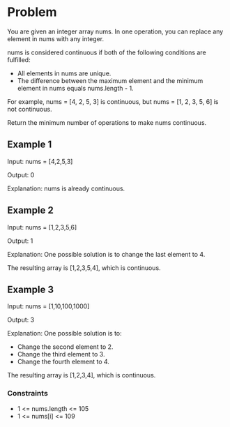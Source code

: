 # Problem

You are given an integer array nums. In one operation, you can replace any element in nums with any integer.

nums is considered continuous if both of the following conditions are fulfilled:

- All elements in nums are unique.
- The difference between the maximum element and the minimum element in nums equals nums.length - 1.

For example, nums = [4, 2, 5, 3] is continuous, but nums = [1, 2, 3, 5, 6] is not continuous.

Return the minimum number of operations to make nums continuous.

## Example 1

Input: nums = [4,2,5,3]

Output: 0

Explanation: nums is already continuous.

## Example 2

Input: nums = [1,2,3,5,6]

Output: 1

Explanation: One possible solution is to change the last element to 4.

The resulting array is [1,2,3,5,4], which is continuous.

## Example 3

Input: nums = [1,10,100,1000]

Output: 3

Explanation: One possible solution is to:

- Change the second element to 2.
- Change the third element to 3.
- Change the fourth element to 4.

The resulting array is [1,2,3,4], which is continuous.
 
### Constraints

- 1 <= nums.length <= 105
- 1 <= nums[i] <= 109
